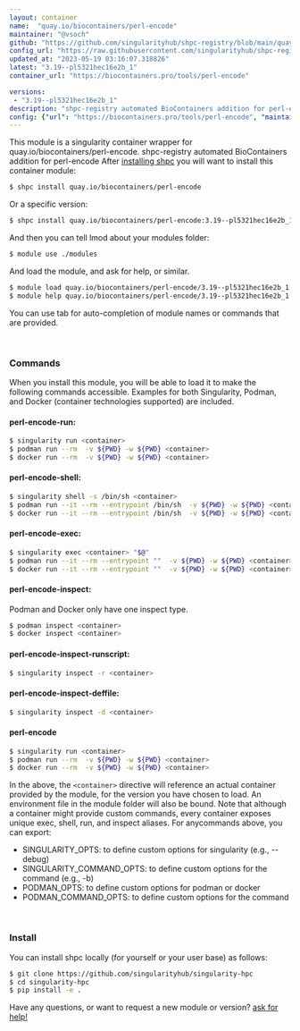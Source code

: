 ```yaml
---
layout: container
name:  "quay.io/biocontainers/perl-encode"
maintainer: "@vsoch"
github: "https://github.com/singularityhub/shpc-registry/blob/main/quay.io/biocontainers/perl-encode/container.yaml"
config_url: "https://raw.githubusercontent.com/singularityhub/shpc-registry/main/quay.io/biocontainers/perl-encode/container.yaml"
updated_at: "2023-05-19 03:16:07.318826"
latest: "3.19--pl5321hec16e2b_1"
container_url: "https://biocontainers.pro/tools/perl-encode"

versions:
 - "3.19--pl5321hec16e2b_1"
description: "shpc-registry automated BioContainers addition for perl-encode"
config: {"url": "https://biocontainers.pro/tools/perl-encode", "maintainer": "@vsoch", "description": "shpc-registry automated BioContainers addition for perl-encode", "latest": {"3.19--pl5321hec16e2b_1": "sha256:c28bda4248371aee0449c807e811eb8e657728ce69c9af62168b2eaa6dafac76"}, "tags": {"3.19--pl5321hec16e2b_1": "sha256:c28bda4248371aee0449c807e811eb8e657728ce69c9af62168b2eaa6dafac76"}, "docker": "quay.io/biocontainers/perl-encode"}
---
```


This module is a singularity container wrapper for quay.io/biocontainers/perl-encode.
shpc-registry automated BioContainers addition for perl-encode
After [installing shpc](#install) you will want to install this container module:


```bash
$ shpc install quay.io/biocontainers/perl-encode
```

Or a specific version:

```bash
$ shpc install quay.io/biocontainers/perl-encode:3.19--pl5321hec16e2b_1
```

And then you can tell lmod about your modules folder:

```bash
$ module use ./modules
```

And load the module, and ask for help, or similar.

```bash
$ module load quay.io/biocontainers/perl-encode/3.19--pl5321hec16e2b_1
$ module help quay.io/biocontainers/perl-encode/3.19--pl5321hec16e2b_1
```

You can use tab for auto-completion of module names or commands that are provided.

<br>

### Commands

When you install this module, you will be able to load it to make the following commands accessible.
Examples for both Singularity, Podman, and Docker (container technologies supported) are included.

#### perl-encode-run:

```bash
$ singularity run <container>
$ podman run --rm  -v ${PWD} -w ${PWD} <container>
$ docker run --rm  -v ${PWD} -w ${PWD} <container>
```

#### perl-encode-shell:

```bash
$ singularity shell -s /bin/sh <container>
$ podman run --it --rm --entrypoint /bin/sh  -v ${PWD} -w ${PWD} <container>
$ docker run --it --rm --entrypoint /bin/sh  -v ${PWD} -w ${PWD} <container>
```

#### perl-encode-exec:

```bash
$ singularity exec <container> "$@"
$ podman run --it --rm --entrypoint ""  -v ${PWD} -w ${PWD} <container> "$@"
$ docker run --it --rm --entrypoint ""  -v ${PWD} -w ${PWD} <container> "$@"
```

#### perl-encode-inspect:

Podman and Docker only have one inspect type.

```bash
$ podman inspect <container>
$ docker inspect <container>
```

#### perl-encode-inspect-runscript:

```bash
$ singularity inspect -r <container>
```

#### perl-encode-inspect-deffile:

```bash
$ singularity inspect -d <container>
```



#### perl-encode

```bash
$ singularity run <container>
$ podman run --rm  -v ${PWD} -w ${PWD} <container>
$ docker run --rm  -v ${PWD} -w ${PWD} <container>
```


In the above, the `<container>` directive will reference an actual container provided
by the module, for the version you have chosen to load. An environment file in the
module folder will also be bound. Note that although a container
might provide custom commands, every container exposes unique exec, shell, run, and
inspect aliases. For anycommands above, you can export:

 - SINGULARITY_OPTS: to define custom options for singularity (e.g., --debug)
 - SINGULARITY_COMMAND_OPTS: to define custom options for the command (e.g., -b)
 - PODMAN_OPTS: to define custom options for podman or docker
 - PODMAN_COMMAND_OPTS: to define custom options for the command

<br>

### Install

You can install shpc locally (for yourself or your user base) as follows:

```bash
$ git clone https://github.com/singularityhub/singularity-hpc
$ cd singularity-hpc
$ pip install -e .
```

Have any questions, or want to request a new module or version? [ask for help!](https://github.com/singularityhub/singularity-hpc/issues)